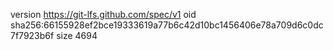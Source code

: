 version https://git-lfs.github.com/spec/v1
oid sha256:66155928ef2bce19333619a77b6c42d10bc1456406e78a709d6c0dc7f7923b6f
size 4694
